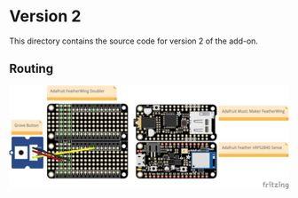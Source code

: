 # Version 2

This directory contains the source code for version 2 of the add-on.

## Routing

![Routing](images/routing.png)
